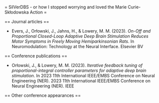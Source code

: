 = SilVerDBS - or how I stopped worrying and loved the Marie Curie-Skłodowska Action =


== Journal articles ==
- Evers, J., Orłowski, J., Jahns, H., & Lowery, M. M. (2023). *On-Off and Proportional Closed-Loop Adaptive Deep Brain Stimulation Reduces Motor Symptoms in Freely Moving Hemiparkinsonian Rats*. In Neuromodulation: Technology at the Neural Interface. Elsevier BV

== Conference publications ==
- Orłowski, J., & Lowery, M. M. (2023). *Iterative feedback tuning of proportional-integral controller parameters for adaptive deep brain stimulation*. In 2023 11th International IEEE/EMBS Conference on Neural Engineering (NER). 2023 11th International IEEE/EMBS Conference on Neural Engineering (NER). IEEE

== Other conference appearances ==
